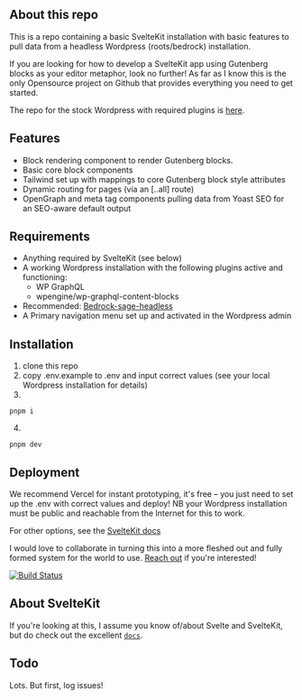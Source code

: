 ## About this repo

This is a repo containing a basic SvelteKit installation with basic features to pull data from a headless Wordpress (roots/bedrock) installation. 

If you are looking for how to develop a SvelteKit app using Gutenberg blocks as your editor metaphor, look no further! As far as I know this is the only Opensource project on Github that provides everything you need to get started.

The repo for the stock Wordpress with required plugins is [here](https://github.com/notheretobeliked/bedrock-sage-headless).

## Features

- Block rendering component to render Gutenberg blocks.
- Basic core block components
- Tailwind set up with mappings to core Gutenberg block style attributes
- Dynamic routing for pages (via an [..all] route)
- OpenGraph and meta tag components pulling data from Yoast SEO for an SEO-aware default output

## Requirements

- Anything required by SvelteKit (see below)
- A working Wordpress installation with the following plugins active and functioning: 
  - WP GraphQL
  - wpengine/wp-graphql-content-blocks
- Recommended: [Bedrock-sage-headless](https://github.com/notheretobeliked/bedrock-sage-headless)
- A Primary navigation menu set up and activated in the Wordpress admin


## Installation

1. clone this repo
2. copy .env.example to .env and input correct values (see your local Wordpress installation for details)
3. 
```
pnpm i
```
4. 
```
pnpm dev
```

## Deployment

We recommend Vercel for instant prototyping, it's free – you just need to set up the .env with correct values and deploy! NB your Wordpress installation must be public and reachable from the Internet for this to work.

For other options, see the [SvelteKit docs](https://kit.svelte.dev/docs/adapters)

I would love to collaborate in turning this into a more fleshed out and fully formed system for the world to use. <a href="mailto:erik@nhtbl.studio">Reach out</a> if you're interested!

[![Build Status](https://img.shields.io/static/v1.svg?label=CSL&message=software%20against%20climate%20change&color=green?style=flat&logo=github)](https://img.shields.io/static/v1.svg?label=CSL&message=software%20against%20climate%20change&color=green?style=flat&logo=github)

## About SvelteKit 

If you're looking at this, I assume you know of/about Svelte and SvelteKit, but do check out the excellent [`docs`](https://kit.svelte.dev/).

## Todo

Lots. But first, log issues!